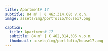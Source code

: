 ```yaml
---
title: Apartment# 17
subtitle: 84 m² | € 462,314,686 v.o.n.
image: assets/img/portfolio/house17.png

caption:
  title: Apartment# 17
  subtitle: 84 m² | € 462,314,686 v.o.n.
  thumbnail: assets/img/portfolio/house17.png
---
```



